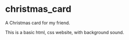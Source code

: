 # christmas_card
A Christmas card for my friend.  

This is a basic html, css website, with background sound. 
